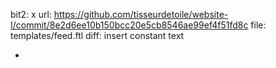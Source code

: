 bit2: x
url: https://github.com/tisseurdetoile/website-I/commit/8e2d6ee10b150bcc20e5cb8546ae99ef4f51fd8c
file: templates/feed.ftl
diff: insert constant text
+ <title></title>